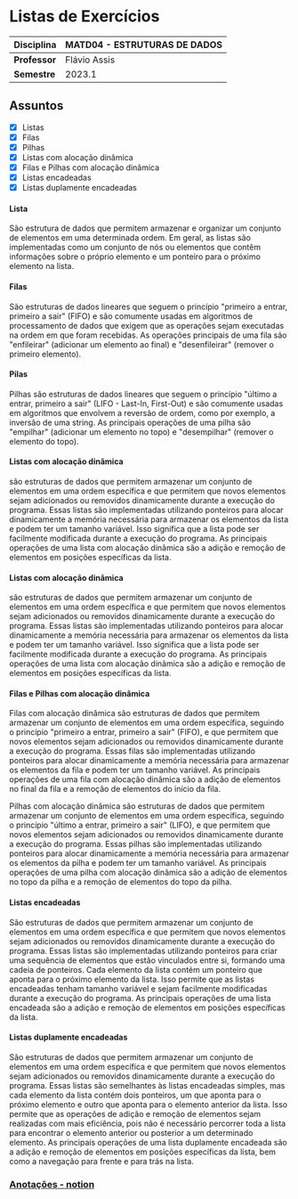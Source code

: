 # Listas de Exercícios

| Disciplina      | MATD04 - ESTRUTURAS DE DADOS                                      |
| --------------- | ----------------------------------------------------------------- |
| **Professor**   | Flávio Assis                                                      |
| **Semestre**    | 2023.1                                                            |

## Assuntos
- [x] Listas
- [x] Filas
- [x] Pilhas
- [x] Listas com alocação dinâmica
- [x] Filas e Pilhas com alocação dinâmica
- [x] Listas encadeadas
- [x] Listas duplamente encadeadas

#### Lista
São estrutura de dados que permitem armazenar e organizar um conjunto de elementos em uma determinada ordem. Em geral, as listas são implementadas como um conjunto de nós ou elementos que contêm informações sobre o próprio elemento e um ponteiro para o próximo elemento na lista.

#### Filas
São estruturas de dados lineares que seguem o princípio "primeiro a entrar, primeiro a sair" (FIFO) e são comumente usadas em algoritmos de processamento de dados que exigem que as operações sejam executadas na ordem em que foram recebidas. As operações principais de uma fila são "enfileirar" (adicionar um elemento ao final) e "desenfileirar" (remover o primeiro elemento).

#### Pilas
Pilhas são estruturas de dados lineares que seguem o princípio "último a entrar, primeiro a sair" (LIFO - Last-In, First-Out) e são comumente usadas em algoritmos que envolvem a reversão de ordem, como por exemplo, a inversão de uma string. As principais operações de uma pilha são "empilhar" (adicionar um elemento no topo) e "desempilhar" (remover o elemento do topo).

#### Listas com alocação dinâmica
são estruturas de dados que permitem armazenar um conjunto de elementos em uma ordem específica e que permitem que novos elementos sejam adicionados ou removidos dinamicamente durante a execução do programa. Essas listas são implementadas utilizando ponteiros para alocar dinamicamente a memória necessária para armazenar os elementos da lista e podem ter um tamanho variável. Isso significa que a lista pode ser facilmente modificada durante a execução do programa. As principais operações de uma lista com alocação dinâmica são a adição e remoção de elementos em posições específicas da lista.

#### Listas com alocação dinâmica
são estruturas de dados que permitem armazenar um conjunto de elementos em uma ordem específica e que permitem que novos elementos sejam adicionados ou removidos dinamicamente durante a execução do programa. Essas listas são implementadas utilizando ponteiros para alocar dinamicamente a memória necessária para armazenar os elementos da lista e podem ter um tamanho variável. Isso significa que a lista pode ser facilmente modificada durante a execução do programa. As principais operações de uma lista com alocação dinâmica são a adição e remoção de elementos em posições específicas da lista.

#### Filas e Pilhas com alocação dinâmica
Filas com alocação dinâmica são estruturas de dados que permitem armazenar um conjunto de elementos em uma ordem específica, seguindo o princípio "primeiro a entrar, primeiro a sair" (FIFO), e que permitem que novos elementos sejam adicionados ou removidos dinamicamente durante a execução do programa. Essas filas são implementadas utilizando ponteiros para alocar dinamicamente a memória necessária para armazenar os elementos da fila e podem ter um tamanho variável. As principais operações de uma fila com alocação dinâmica são a adição de elementos no final da fila e a remoção de elementos do início da fila.

Pilhas com alocação dinâmica são estruturas de dados que permitem armazenar um conjunto de elementos em uma ordem específica, seguindo o princípio "último a entrar, primeiro a sair" (LIFO), e que permitem que novos elementos sejam adicionados ou removidos dinamicamente durante a execução do programa. Essas pilhas são implementadas utilizando ponteiros para alocar dinamicamente a memória necessária para armazenar os elementos da pilha e podem ter um tamanho variável. As principais operações de uma pilha com alocação dinâmica são a adição de elementos no topo da pilha e a remoção de elementos do topo da pilha.

#### Listas encadeadas
São estruturas de dados que permitem armazenar um conjunto de elementos em uma ordem específica e que permitem que novos elementos sejam adicionados ou removidos dinamicamente durante a execução do programa. Essas listas são implementadas utilizando ponteiros para criar uma sequência de elementos que estão vinculados entre si, formando uma cadeia de ponteiros. Cada elemento da lista contém um ponteiro que aponta para o próximo elemento da lista. Isso permite que as listas encadeadas tenham tamanho variável e sejam facilmente modificadas durante a execução do programa. As principais operações de uma lista encadeada são a adição e remoção de elementos em posições específicas da lista.

#### Listas duplamente encadeadas
São estruturas de dados que permitem armazenar um conjunto de elementos em uma ordem específica e que permitem que novos elementos sejam adicionados ou removidos dinamicamente durante a execução do programa. Essas listas são semelhantes às listas encadeadas simples, mas cada elemento da lista contém dois ponteiros, um que aponta para o próximo elemento e outro que aponta para o elemento anterior da lista. Isso permite que as operações de adição e remoção de elementos sejam realizadas com mais eficiência, pois não é necessário percorrer toda a lista para encontrar o elemento anterior ou posterior a um determinado elemento. As principais operações de uma lista duplamente encadeada são a adição e remoção de elementos em posições específicas da lista, bem como a navegação para frente e para trás na lista.

### [Anotações - notion](https://study-camilla.notion.site/Estruturas-de-Dados-df346772a99b4d0fbc6fb0d329112e23)